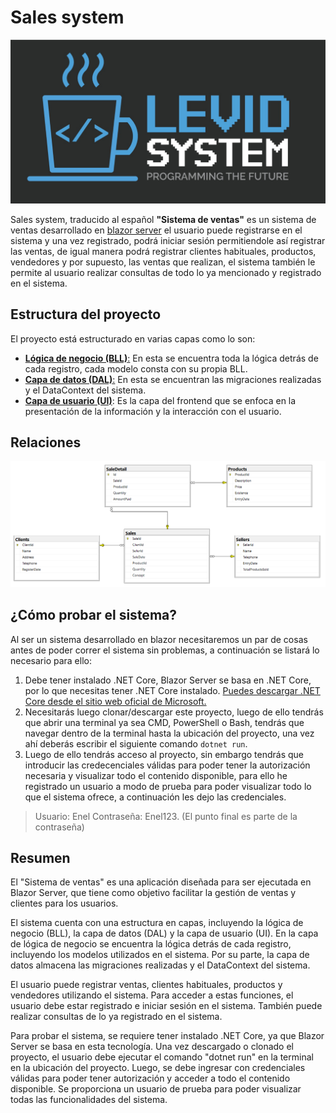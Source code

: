 # Sales system

![](https://raw.githubusercontent.com/JaSsT20/SalesSyste_AP1_Levid/main/wwwroot/imgs/LogoSmall.jpg)

Sales system, traducido al español **"Sistema de ventas"** es un sistema de ventas desarrollado en [blazor server](httphttps://learn.microsoft.com/es-es/aspnet/core/blazor/hosting-models?view=aspnetcore-7.0#blazor-server:// "blazor server") el usuario puede registrarse en el sistema y una vez registrado, podrá iniciar sesión permitiendole así registrar las ventas, de igual manera podrá registrar clientes habituales, productos, vendedores y por supuesto, las ventas que realizan, el sistema también le permite al usuario realizar consultas de todo lo ya mencionado y registrado en el sistema.

## Estructura del proyecto
El proyecto está estructurado en varias capas como lo son:
- [**Lógica de negocio (BLL)**:](https://github.com/JaSsT20/SalesSyste_AP1_Levid/tree/main/BLL "Lógica de negocio (BLL):") En esta se encuentra toda la lógica detrás de cada registro, cada modelo consta con su propia BLL. 
- [ **Capa de datos (DAL)**:](https://github.com/JaSsT20/SalesSyste_AP1_Levid/tree/main/Data " Capa de datos (DAL):") En esta se encuentran las migraciones realizadas y el DataContext del sistema.
- [**Capa de usuario (UI)**](https://github.com/JaSsT20/SalesSyste_AP1_Levid/tree/main/Pages "Capa de usuario (UI)"): Es la capa del frontend que se enfoca en la presentación de la información y la interacción con el usuario. 
## Relaciones
![](https://raw.githubusercontent.com/JaSsT20/SalesSyste_AP1_Levid/main/Extras/DiagramaBD.png)

## ¿Cómo probar el sistema?
Al ser un sistema desarrollado en blazor necesitaremos un par de cosas antes de poder correr el sistema sin problemas, a continuación se listará lo necesario para ello:
1. Debe tener instalado .NET Core, Blazor Server se basa en .NET Core, por lo que necesitas tener .NET Core instalado. [Puedes descargar .NET Core desde el sitio web oficial de Microsoft.](https://dotnet.microsoft.com/en-us/download "Puedes descargar .NET Core desde el sitio web oficial de Microsoft.")
2. Necesitarás luego clonar/descargar este proyecto, luego de ello tendrás que abrir una terminal ya sea CMD, PowerShell o Bash, tendrás que navegar dentro de la terminal hasta la ubicación del proyecto, una vez ahí deberás escribir el siguiente comando `dotnet run`.
3. Luego de ello tendrás acceso al proyecto, sin embargo tendrás que introducir las credecenciales válidas para poder tener la autorización necesaria y visualizar todo el contenido disponible, para ello he registrado un usuario a modo de prueba para poder visualizar todo lo que el sistema ofrece, a continuación les dejo las credenciales.
> Usuario: Enel
Contraseña: Enel123.
(El punto final es parte de la contraseña)

## Resumen
El "Sistema de ventas" es una aplicación diseñada para ser ejecutada en Blazor Server, que tiene como objetivo facilitar la gestión de ventas y clientes para los usuarios.

El sistema cuenta con una estructura en capas, incluyendo la lógica de negocio (BLL), la capa de datos (DAL) y la capa de usuario (UI). En la capa de lógica de negocio se encuentra la lógica detrás de cada registro, incluyendo los modelos utilizados en el sistema. Por su parte, la capa de datos almacena las migraciones realizadas y el DataContext del sistema.

El usuario puede registrar ventas, clientes habituales, productos y vendedores utilizando el sistema. Para acceder a estas funciones, el usuario debe estar registrado e iniciar sesión en el sistema. También puede realizar consultas de lo ya registrado en el sistema.

Para probar el sistema, se requiere tener instalado .NET Core, ya que Blazor Server se basa en esta tecnología. Una vez descargado o clonado el proyecto, el usuario debe ejecutar el comando "dotnet run" en la terminal en la ubicación del proyecto. Luego, se debe ingresar con credenciales válidas para poder tener autorización y acceder a todo el contenido disponible. Se proporciona un usuario de prueba para poder visualizar todas las funcionalidades del sistema.

